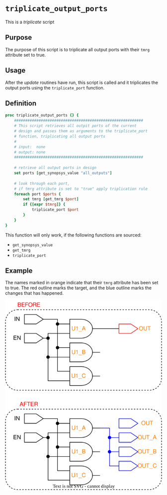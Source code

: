 [triplicate_output_ports]: ../figures/triplicate_scripts/triplicate_output_ports.drawio.svg

# ```triplicate_output_ports```

This is a *triplicate* script

## Purpose

The purpose of this script is to triplicate all output ports with their ```tmrg``` attribute set to true.

## Usage

After the *update* routines have run, this script is called and it triplicates the output ports using the ```triplicate_port``` function.

## Definition

```tcl
proc triplicate_output_ports {} {
    ##########################################################
    # This script retrieves all outpit ports of the current
    # design and passes them as arguments to the triplicate_port
    # function, triplicating all output ports
    #
    # input:  none
    # output: none
    ##########################################################

    # retrieve all output ports in design
    set ports [get_synopsys_value "all_outputs"]

    # look through each port, 
    # if tmrg attribute is set to "true" apply triplication rule
    foreach port $ports {
        set tmrg [get_tmrg $port]
        if {[expr $tmrg]} {
            triplicate_port $port
        }
    }
}
```

This function will only work, if the following functions are sourced:

* ```get_synopsys_value```
* ```get_tmrg```
* ```triplicate_port```

## Example

The names marked in orange indicate that their ```tmrg``` attribute has been set to true. The red outline marks the target, and the blue outline marks the changes that has happened.

![Example of triplication step on input ports][triplicate_output_ports]
